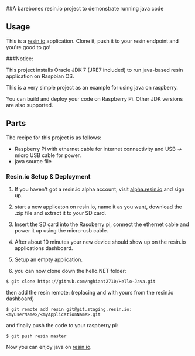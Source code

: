 ##A barebones resin.io project to demonstrate running java code

## Usage

This is a [resin.io](http://resin.io) application. Clone it, push
it to your resin endpoint and you're good to go!

###Notice:

This project installs Oracle JDK 7 (JRE7 included) to run java-based resin application on Raspbian OS.

This is a very simple project as an example for using java on raspberry. 

You can build and deploy your code on Raspberry Pi. Other JDK versions are also supported.

## Parts

The recipe for this project is as follows:

* Raspberry Pi with ethernet cable for internet connectivity and
  USB -> micro USB cable for power.
* java source file

### Resin.io Setup & Deployment

1. If you haven't got a resin.io alpha account, visit [alpha.resin.io](http://alpha.resin.io) and sign up.
1. start a new applicaton on resin.io, name it as you want, download the .zip file and extract it to your SD card. 
1. Insert the SD card into the Rasoberry pi, connect the ethernet cable and power it up using the micro-usb cable.
1. After about 10 minutes your new device should show up on the resin.io applications dashboard.
1. Setup an empty application. 

1. you can now clone down the hello.NET folder:

`$ git clone https://github.com/nghiant2710/Hello-Java.git`

then add the resin remote: (replacing <myUserName> and <myApplicationName> with yours from the resin.io dashboard)

`$ git remote add resin git@git.staging.resin.io:<myUserName>/<myApplicationName>.git`

and finally push the code to your raspberry pi:

`$ git push resin master`

Now you can enjoy java on [resin.io](http://resin.io).
 




